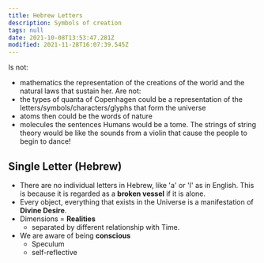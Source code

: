 ```yaml
---
title: Hebrew Letters
description: Symbols of creation
tags: null
date: 2021-10-08T13:53:47.281Z
modified: 2021-11-28T16:07:39.545Z
---
```


Is not:

- mathematics the representation of the creations of the world and the natural laws that sustain her.
  Are not:
- the types of quanta of Copenhagen could be a representation of the letters/symbols/characters/glyphs that form the universe
- atoms then could be the words of nature
- molecules the sentences
  Humans would be a tome.
  The strings of string theory would be like the sounds from a violin that cause the people to begin to dance!

## Single Letter (Hebrew)

- There are no individual letters in Hebrew, like 'a' or 'I' as in English. This is because it is regarded as a **broken vessel** if it is alone.
- Every object, everything that exists in the Universe is a manifestation of **Divine Desire**.
- Dimensions = **Realities**
  - separated by different relationship with Time.
- We are aware of being **conscious**
  - Speculum
  - self-reflective
